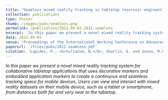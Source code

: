 ```yaml
---
title: "Seamless mixed reality tracking in tabletop reservoir engineering interaction"
collection: publications
type: Poster
thumb: /images/pubs/seamless.png
permalink: /publication/2012-05-01-2012-seamless
excerpt: 'In this paper we present a novel mixed reality tracking system for collaborative tabletop applications that uses decorative markers and embedded application markers to create a continuous and seamless tracking space for mobile devices. Users can view and interact with mixed reality datasets on their mobile device, such as a tablet or smartphone, from distances both far and very near to the tabletop.'
date: 2012-05-01
venue: 'Proceedings of the International Working Conference on Advanced Visual Interfaces (AVI’12)'
paperurl: '/files/pubs/2012-seamless.pdf'
citation: 'Lapides, P., <b>Sultanum, N.</b>, Sharlin, E. and Sousa, M.C., 2012, May. <b>Seamless mixed reality tracking in tabletop reservoir engineering interaction</b>. In <i>Proceedings of the International Working Conference on Advanced Visual Interfaces</i> (pp. 725-728). ACM.'
---
```

_In this paper we present a novel mixed reality tracking system for collaborative tabletop applications that uses decorative markers and embedded application markers to create a continuous and seamless tracking space for mobile devices. Users can view and interact with mixed reality datasets on their mobile device, such as a tablet or smartphone, from distances both far and very near to the tabletop._